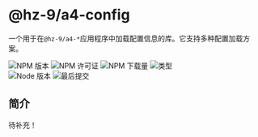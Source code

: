 # @hz-9/a4-config

一个用于在`@hz-9/a4-*`应用程序中加载配置信息的库。它支持多种配置加载方案。

![NPM 版本][npm-version-url] ![NPM 许可证][npm-license-url] ![NPM 下载量][npm-downloads-url] ![类型][types-url]
<br /> ![Node 版本][node-version-url] ![最后提交][last-commit-url]

[npm-version-url]: https://badgen.net/npm/v/@hz-9/a4-config
[npm-license-url]: https://badgen.net/npm/license/@hz-9/a4-config
[npm-downloads-url]: https://badgen.net/npm/dt/@hz-9/a4-config
[types-url]: https://badgen.net/npm/types/@hz-9/a4-config
[node-version-url]: https://badgen.net/npm/node/@hz-9/a4-config
[last-commit-url]: https://badgen.net/github/last-commit/hz-9/a4

## 简介

待补充！
<!-- TODO -->
